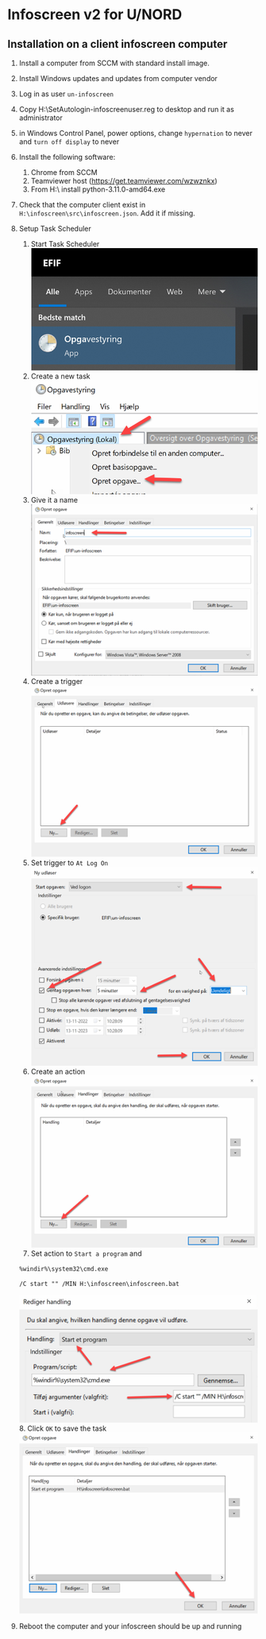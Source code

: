 # Infoscreen v2 for U/NORD

## Installation on a client infoscreen computer

1. Install a computer from SCCM with standard install image.
2. Install Windows updates and updates from computer vendor
3. Log in as user `un-infoscreen` 
4. Copy H:\SetAutologin-infoscreenuser.reg to desktop and run it as administrator
5. in Windows Control Panel, power options, change `hypernation` to never and `turn off display` to never
6. Install the following software:
   1. Chrome from SCCM
   2. Teamviewer host (https://get.teamviewer.com/wzwznkx) 
   3. From H:\ install python-3.11.0-amd64.exe
7. Check that the computer client exist in `H:\infoscreen\src\infoscreen.json`. Add it if missing.
8. Setup Task Scheduler
   1. Start Task Scheduler
   ![](readme_images/2022-11-13_10-20-04.png)
   2. Create a new task
   ![](readme_images/2022-11-13_10-25-13.png)
   3. Give it a name
   ![](readme_images/2022-11-13_10-26-15.png)
   4. Create a trigger
   ![](readme_images/2022-11-13_10-27-27.png)
   5. Set trigger to `At Log On`
   ![](readme_images/2022-11-13_10-28-33.png)
   6. Create an action
   ![](readme_images/2022-11-13_10-30-46.png)
   7. Set action to `Start a program` and 
   ```Program/script
   %windir%\system32\cmd.exe
   ```
   
   ```Add-arguments
   /C start "" /MIN H:\infoscreen\infoscreen.bat
   ```
   ![](readme_images/2022-11-15_13-23-12.png)
   8. Click `OK` to save the task
   ![](readme_images/2022-11-13_10-33-06.png)
9. Reboot the computer and your infoscreen should be up and running